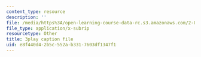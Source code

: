 ```yaml
---
content_type: resource
description: ''
file: /media/https%3A/open-learning-course-data-rc.s3.amazonaws.com/2-830j-control-of-manufacturing-processes-sma-6303-spring-2008/e8f440d42b5c552ab3317603df1347f1_MyWivgwDPtg.vtt
file_type: application/x-subrip
resourcetype: Other
title: 3play caption file
uid: e8f440d4-2b5c-552a-b331-7603df1347f1
---
```


